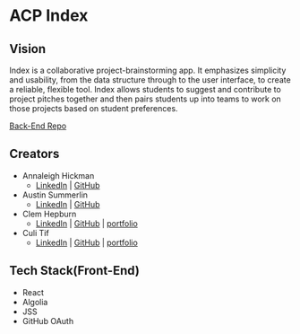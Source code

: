 # ACP Index

## Vision
Index is a collaborative project-brainstorming app. It emphasizes simplicity and usability, from the data structure through to the user interface, to create a reliable, flexible tool. Index allows students to suggest and contribute to project pitches together and then pairs students up into teams to work on those projects based on student preferences.

<a href="https://github.com/index-alchemy/index-be">Back-End Repo</a>

## Creators
- Annaleigh Hickman 
  - <a href="https://www.linkedin.com/in/annaleighhickman/">LinkedIn</a> | <a href="https://www.github.com/austin-summerlin/">GitHub</a>
- Austin Summerlin
  - <a href="https://www.linkedin.com/in/austin-summerlin/">LinkedIn</a> | <a href="https://www.github.com/annaleighthomas/">GitHub</a>
- Clem Hepburn
  - <a href="https://www.linkedin.com/in/clemhepburn/">LinkedIn</a> | <a href="https://www.github.com/clemhepburn/">GitHub</a> | <a href="https://clem.today/">portfolio</a>
- Culi Tif
  - <a href="https://www.linkedin.com/in/tif-calin/">LinkedIn</a> | <a href="https://www.github.com/tif-calin/">GitHub</a> | <a href="https://work.culi.page/">portfolio</a>

## Tech Stack(Front-End)
- React
- Algolia
- JSS
- GitHub OAuth
